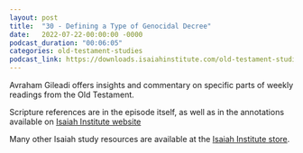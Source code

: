 ```yaml
---
layout: post
title:  "30 - Defining a Type of Genocidal Decree"
date:   2022-07-22-00:00:00 -0000
podcast_duration: "00:06:05"
categories: old-testament-studies
podcast_link: https://downloads.isaiahinstitute.com/old-testament-studies/II-OT-30.mp3
---
```

Avraham Gileadi offers insights and commentary on specific parts of weekly readings from the Old Testament.

Scripture references are in the episode itself, as well as in the annotations available on [Isaiah Institute website](https://isaiahinstitute.com/studies-in-the-old-testament/)

Many other Isaiah study resources are available at the [Isaiah Institute store](https://isaiahinstitute.com/store/).
